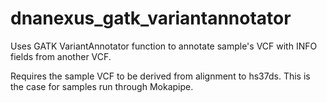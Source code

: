 # dnanexus_gatk_variantannotator

Uses GATK VariantAnnotator function to annotate sample's VCF with INFO fields from another VCF.

Requires the sample VCF to be derived from alignment to hs37ds.
This is the case for samples run through Mokapipe.
